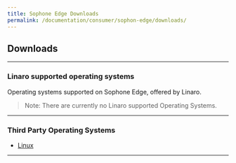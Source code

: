 ```yaml
---
title: Sophone Edge Downloads
permalink: /documentation/consumer/sophon-edge/downloads/
---
```


## Downloads

***

### Linaro supported operating systems

Operating systems supported on Sophone Edge, offered by Linaro.

> Note: There are currently no Linaro supported Operating Systems.

***

### Third Party Operating Systems

- [Linux](linux/)

***
